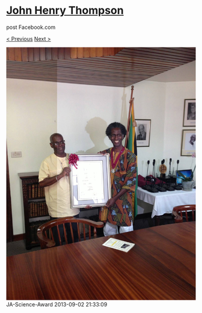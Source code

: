 # [John Henry Thompson](../README.md)
post Facebook.com

[< Previous](2013-09-02-42.md) [Next >](2013-09-02-44.md)

[![](../media/2013-09-02/JA-Science-Award-32.jpg)](../README.md)
JA-Science-Award
2013-09-02 21:33:09